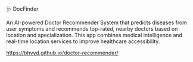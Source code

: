 🩺 DocFinder

An AI-powered Doctor Recommender System that predicts diseases from user symptoms and recommends top-rated, nearby doctors based on location and specialization. 
This app combines medical intelligence and real-time location services to improve healthcare accessibility.

https://bhvyd.github.io/doctor-recommender/

